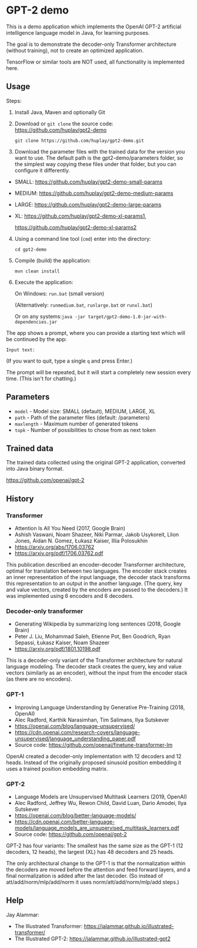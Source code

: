 # GPT-2 demo

This is a demo application which implements the OpenAI GPT-2 artificial intelligence language model in Java, for learning purposes.

The goal is to demonstrate the decoder-only Transformer architecture (without training), not to create an optimized application. 

TensorFlow or similar tools are NOT used, all functionality is implemented here.

## Usage ##

Steps:

1. Install Java, Maven and optionally Git


2. Download or `git clone` the source code: https://github.com/huplay/gpt2-demo

    ```git clone https://github.com/huplay/gpt2-demo.git```


3. Download the parameter files with the trained data for the version you want to use. The default path is the gpt2-demo/parameters folder, so the simplest way copying these files under that folder, but you can configure it differently.   
- SMALL: https://github.com/huplay/gpt2-demo-small-params
- MEDIUM: https://github.com/huplay/gpt2-demo-medium-params
- LARGE: https://github.com/huplay/gpt2-demo-large-params
- XL: https://github.com/huplay/gpt2-demo-xl-params1,
      
   https://github.com/huplay/gpt2-demo-xl-params2


4. Using a command line tool (`cmd`) enter into the directory:
   
    ```cd gpt2-demo```


5. Compile (build) the application:

    ```mvn clean install```


6. Execute the application:

    On Windows: ```run.bat``` (small version)
   
   (Alternatively: ```runmedium.bat```, ```runlarge.bat``` or ```runxl.bat```)
    
   Or on any systems:```java -jar target/gpt2-demo-1.0-jar-with-dependencies.jar```

   
The app shows a prompt, where you can provide a starting text which will be continued by the app:

```Input text:```

(If you want to quit, type a single `q` and press Enter.)

The prompt will be repeated, but it will start a completely new session every time. (This isn't for chatting.)

## Parameters ##

- ``model`` - Model size: SMALL (default), MEDIUM, LARGE, XL
- ``path`` - Path of the parameter files (default: /parameters) 
- ``maxlength`` - Maximum number of generated tokens
- ``topk`` - Number of possibilities to chose from as next token

## Trained data ##

The trained data collected using the original GPT-2 application, converted into Java binary format.

https://github.com/openai/gpt-2

## History ##

### Transformer ###

- Attention Is All You Need (2017, Google Brain)
- Ashish Vaswani, Noam Shazeer, Niki Parmar, Jakob Usykoreit, Llion Jones, Aidan N. Gomez, Łukasz Kaiser, Illia Polosukhin
- https://arxiv.org/abs/1706.03762 
- https://arxiv.org/pdf/1706.03762.pdf

This publication described an encoder-decoder Transformer architecture, optimal for translation between two languages.
The encoder stack creates an inner representation of the input language, the decoder stack transforms this representation to an output in the another language.
(The query, key and value vectors, created by the encoders are passed to the decoders.)
It was implemented using 6 encoders and 6 decoders.

### Decoder-only transformer ###

- Generating Wikipedia by summarizing long sentences (2018, Google Brain)
- Peter J. Liu, Mohammad Saleh, Etienne Pot, Ben Goodrich, Ryan Sepassi, Łukasz Kaiser, Noam Shazeer
- https://arxiv.org/pdf/1801.10198.pdf

This is a decoder-only variant of the Transformer architecture for natural language modeling. 
The decoder stack creates the query, key and value vectors (similarly as an encoder), without the input from the encoder stack (as there are no encoders).

### GPT-1 ###

- Improving Language Understanding by Generative Pre-Training (2018, OpenAI)
- Alec Radford, Karthik Narasimhan, Tim Salimans, Ilya Sutskever
- https://openai.com/blog/language-unsupervised/
- https://cdn.openai.com/research-covers/language-unsupervised/language_understanding_paper.pdf
- Source code: https://github.com/openai/finetune-transformer-lm

OpenAI created a decoder-only implementation with 12 decoders and 12 heads. 
Instead of the originally proposed sinusoid position embedding it uses a trained position embedding matrix.

### GPT-2 ###

- Language Models are Unsupervised Multitask Learners (2019, OpenAI)
- Alec Radford, Jeffrey Wu, Rewon Child, David Luan, Dario Amodei, Ilya Sutskever
- https://openai.com/blog/better-language-models/
- https://cdn.openai.com/better-language-models/language_models_are_unsupervised_multitask_learners.pdf
- Source code: https://github.com/openai/gpt-2

GPT-2 has four variants: The smallest has the same size as the GPT-1 (12 decoders, 12 heads), the largest (XL) has 48 decoders and 25 heads.

The only architectural change to the GPT-1 is that the normalization within the decoders are moved before the attention and feed forward layers, and a final normalization is added after the last decoder.
(So instead of att/add/norm/mlp/add/norm it uses norm/att/add/norm/mlp/add steps.)
 
## Help ##

Jay Alammar: 
- The Illustrated Transformer: https://jalammar.github.io/illustrated-transformer/
- The Illustrated GPT-2: https://jalammar.github.io/illustrated-gpt2

